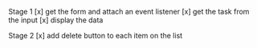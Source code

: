 Stage 1 
[x] get the form and attach an event listener
[x] get the task from the input
[x] display the data

Stage 2 
[x] add delete button to each item on the list
